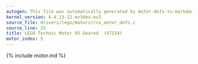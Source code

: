 ```yaml
---
autogen: This file was automatically generated by motor-defs-to-markdown.py
kernel_version: 4.4.13-12-ev3dev-ev3
source_file: drivers/lego/motors/rcx_motor_defs.c
source_line: 25
title: LEGO Technic Motor 9V Geared  (47154)
motor_index: 5
---
```


{% include motor.md %}

